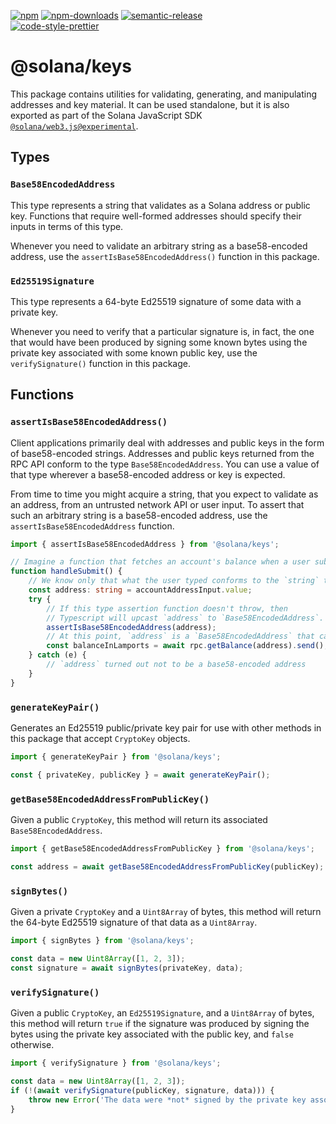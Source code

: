 [![npm][npm-image]][npm-url]
[![npm-downloads][npm-downloads-image]][npm-url]
[![semantic-release][semantic-release-image]][semantic-release-url]
<br />
[![code-style-prettier][code-style-prettier-image]][code-style-prettier-url]

[code-style-prettier-image]: https://img.shields.io/badge/code_style-prettier-ff69b4.svg?style=flat-square
[code-style-prettier-url]: https://github.com/prettier/prettier
[npm-downloads-image]: https://img.shields.io/npm/dm/@solana/keys/experimental.svg?style=flat
[npm-image]: https://img.shields.io/npm/v/@solana/keys/experimental.svg?style=flat
[npm-url]: https://www.npmjs.com/package/@solana/keys/v/experimental
[semantic-release-image]: https://img.shields.io/badge/%20%20%F0%9F%93%A6%F0%9F%9A%80-semantic--release-e10079.svg
[semantic-release-url]: https://github.com/semantic-release/semantic-release

# @solana/keys

This package contains utilities for validating, generating, and manipulating addresses and key material. It can be used standalone, but it is also exported as part of the Solana JavaScript SDK [`@solana/web3.js@experimental`](https://github.com/solana-labs/solana-web3.js/tree/master/packages/library).

## Types

### `Base58EncodedAddress`

This type represents a string that validates as a Solana address or public key. Functions that require well-formed addresses should specify their inputs in terms of this type.

Whenever you need to validate an arbitrary string as a base58-encoded address, use the `assertIsBase58EncodedAddress()` function in this package.

### `Ed25519Signature`

This type represents a 64-byte Ed25519 signature of some data with a private key.

Whenever you need to verify that a particular signature is, in fact, the one that would have been produced by signing some known bytes using the private key associated with some known public key, use the `verifySignature()` function in this package.

## Functions

### `assertIsBase58EncodedAddress()`

Client applications primarily deal with addresses and public keys in the form of base58-encoded strings. Addresses and public keys returned from the RPC API conform to the type `Base58EncodedAddress`. You can use a value of that type wherever a base58-encoded address or key is expected.

From time to time you might acquire a string, that you expect to validate as an address, from an untrusted network API or user input. To assert that such an arbitrary string is a base58-encoded address, use the `assertIsBase58EncodedAddress` function.

```ts
import { assertIsBase58EncodedAddress } from '@solana/keys';

// Imagine a function that fetches an account's balance when a user submits a form.
function handleSubmit() {
    // We know only that what the user typed conforms to the `string` type.
    const address: string = accountAddressInput.value;
    try {
        // If this type assertion function doesn't throw, then
        // Typescript will upcast `address` to `Base58EncodedAddress`.
        assertIsBase58EncodedAddress(address);
        // At this point, `address` is a `Base58EncodedAddress` that can be used with the RPC.
        const balanceInLamports = await rpc.getBalance(address).send();
    } catch (e) {
        // `address` turned out not to be a base58-encoded address
    }
}
```

### `generateKeyPair()`

Generates an Ed25519 public/private key pair for use with other methods in this package that accept `CryptoKey` objects.

```ts
import { generateKeyPair } from '@solana/keys';

const { privateKey, publicKey } = await generateKeyPair();
```

### `getBase58EncodedAddressFromPublicKey()`

Given a public `CryptoKey`, this method will return its associated `Base58EncodedAddress`.

```ts
import { getBase58EncodedAddressFromPublicKey } from '@solana/keys';

const address = await getBase58EncodedAddressFromPublicKey(publicKey);
```

### `signBytes()`

Given a private `CryptoKey` and a `Uint8Array` of bytes, this method will return the 64-byte Ed25519 signature of that data as a `Uint8Array`.

```ts
import { signBytes } from '@solana/keys';

const data = new Uint8Array([1, 2, 3]);
const signature = await signBytes(privateKey, data);
```

### `verifySignature()`

Given a public `CryptoKey`, an `Ed25519Signature`, and a `Uint8Array` of bytes, this method will return `true` if the signature was produced by signing the bytes using the private key associated with the public key, and `false` otherwise.

```ts
import { verifySignature } from '@solana/keys';

const data = new Uint8Array([1, 2, 3]);
if (!(await verifySignature(publicKey, signature, data))) {
    throw new Error('The data were *not* signed by the private key associated with `publicKey`');
}
```
